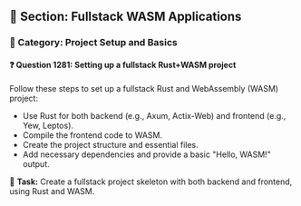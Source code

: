 ## 📘 Section: Fullstack WASM Applications
### 🔹 Category: Project Setup and Basics
#### ❓ Question 1281: Setting up a fullstack Rust+WASM project

Follow these steps to set up a fullstack Rust and WebAssembly (WASM) project:

- Use Rust for both backend (e.g., Axum, Actix-Web) and frontend (e.g., Yew, Leptos).
- Compile the frontend code to WASM.
- Create the project structure and essential files.
- Add necessary dependencies and provide a basic "Hello, WASM!" output.

🔧 **Task:** Create a fullstack project skeleton with both backend and frontend, using Rust and WASM.
